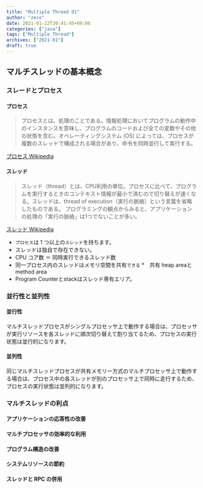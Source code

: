 ```yaml
---
title: "Multiple Thread 01"
author: "zero"
date: 2021-01-22T20:41:45+09:00
categories: ["java"]
tags: ["Multiple Thread"]
archives: ["2021-01"]
draft: true
---
```

## マルチスレッドの基本概念

### スレードとプロセス

#### プロセス

>プロセスとは、処理のことである。情報処理においてプログラムの動作中のインスタンスを意味し、プログラムのコードおよび全ての変数やその他の状態を含む。オペレーティングシステム (OS) によっては、プロセスが複数のスレッドで構成される場合があり、命令を同時並行して実行する。
<!--more-->
[プロセス Wikipedia](https://ja.wikipedia.org/wiki/%E3%83%97%E3%83%AD%E3%82%BB%E3%82%B9)

#### スレッド

>スレッド（thread）とは、CPU利用の単位。プロセスに比べて、プログラムを実行するときのコンテキスト情報が最小で済むので切り替えが速くなる。スレッドは、thread of execution（実行の脈絡）という言葉を省略したものである。
>プログラミングの観点からみると、アプリケーションの処理の「実行の脈絡」は1つでないことが多い。

[スレッド Wikipedia](https://ja.wikipedia.org/wiki/%E3%82%B9%E3%83%AC%E3%83%83%E3%83%89_(%E3%82%B3%E3%83%B3%E3%83%94%E3%83%A5%E3%83%BC%E3%82%BF))

* `プロセス`は 1 つ以上の`スレッド`を持ちます。
* スレッドは独自で存在できない。
* CPU コア数 ＝ 同時実行できるスレッド数
* 同一プロセス内のスレッドはメモリ空間を共有`できる`
  *　共有 heap areaと method area
* Program Counterとstackはスレッド専有エリア。

### 並行性と並列性

#### 並行性

マルチスレッドプロセスがシングルプロセッサ上で動作する場合は、プロセッサが実行リソースを各スレッドに順次切り替えて割り当てるため、プロセスの実行状態は並行的になります。

#### 並列性

同じマルチスレッドプロセスが共有メモリー方式のマルチプロセッサ上で動作する場合は、プロセス中の各スレッドが別のプロセッサ上で同時に走行するため、プロセスの実行状態は並列的になります。

### マルチスレッドの利点

#### アプリケーションの応答性の改善

#### マルチプロセッサの効率的な利用

#### プログラム構造の改善

#### システムリソースの節約

#### スレッドと RPC の併用
